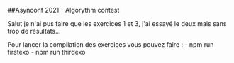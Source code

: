 ##Asynconf 2021 - Algorythm contest

Salut je n'ai pus faire que les exercices 1 et 3, j'ai essayé le deux mais sans trop de résultats...

Pour lancer la compilation des exercices vous pouvez faire :
    - npm run firstexo
    - npm run thirdexo